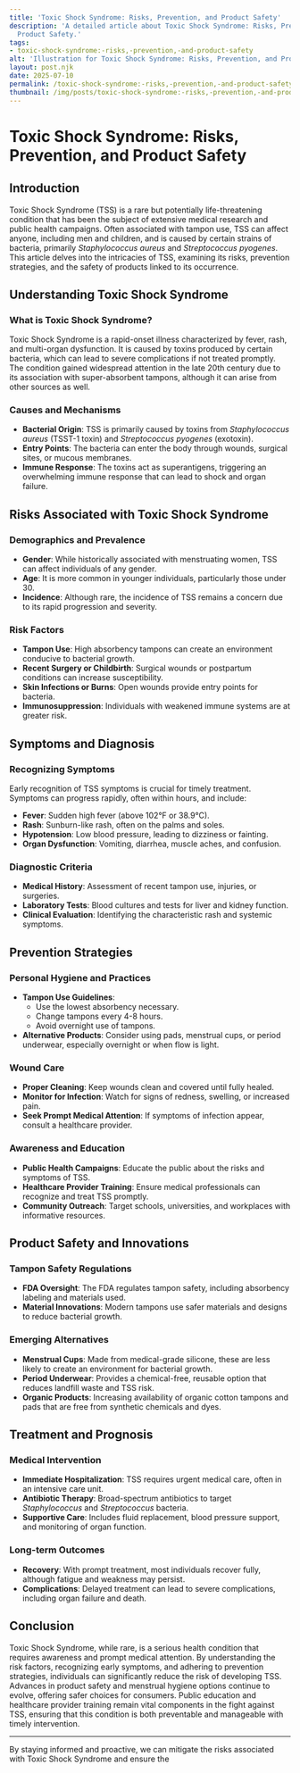 ```yaml
---
title: 'Toxic Shock Syndrome: Risks, Prevention, and Product Safety'
description: 'A detailed article about Toxic Shock Syndrome: Risks, Prevention, and
  Product Safety.'
tags:
- toxic-shock-syndrome:-risks,-prevention,-and-product-safety
alt: 'Illustration for Toxic Shock Syndrome: Risks, Prevention, and Product Safety'
layout: post.njk
date: 2025-07-10
permalink: /toxic-shock-syndrome:-risks,-prevention,-and-product-safety/
thumbnail: /img/posts/toxic-shock-syndrome:-risks,-prevention,-and-product-safety.webp
---
```


# Toxic Shock Syndrome: Risks, Prevention, and Product Safety

## Introduction

Toxic Shock Syndrome (TSS) is a rare but potentially life-threatening condition that has been the subject of extensive medical research and public health campaigns. Often associated with tampon use, TSS can affect anyone, including men and children, and is caused by certain strains of bacteria, primarily _Staphylococcus aureus_ and _Streptococcus pyogenes_. This article delves into the intricacies of TSS, examining its risks, prevention strategies, and the safety of products linked to its occurrence.

## Understanding Toxic Shock Syndrome

### What is Toxic Shock Syndrome?

Toxic Shock Syndrome is a rapid-onset illness characterized by fever, rash, and multi-organ dysfunction. It is caused by toxins produced by certain bacteria, which can lead to severe complications if not treated promptly. The condition gained widespread attention in the late 20th century due to its association with super-absorbent tampons, although it can arise from other sources as well.

### Causes and Mechanisms

- **Bacterial Origin**: TSS is primarily caused by toxins from _Staphylococcus aureus_ (TSST-1 toxin) and _Streptococcus pyogenes_ (exotoxin).
- **Entry Points**: The bacteria can enter the body through wounds, surgical sites, or mucous membranes.
- **Immune Response**: The toxins act as superantigens, triggering an overwhelming immune response that can lead to shock and organ failure.

## Risks Associated with Toxic Shock Syndrome

### Demographics and Prevalence

- **Gender**: While historically associated with menstruating women, TSS can affect individuals of any gender.
- **Age**: It is more common in younger individuals, particularly those under 30.
- **Incidence**: Although rare, the incidence of TSS remains a concern due to its rapid progression and severity.

### Risk Factors

- **Tampon Use**: High absorbency tampons can create an environment conducive to bacterial growth.
- **Recent Surgery or Childbirth**: Surgical wounds or postpartum conditions can increase susceptibility.
- **Skin Infections or Burns**: Open wounds provide entry points for bacteria.
- **Immunosuppression**: Individuals with weakened immune systems are at greater risk.

## Symptoms and Diagnosis

### Recognizing Symptoms

Early recognition of TSS symptoms is crucial for timely treatment. Symptoms can progress rapidly, often within hours, and include:

- **Fever**: Sudden high fever (above 102°F or 38.9°C).
- **Rash**: Sunburn-like rash, often on the palms and soles.
- **Hypotension**: Low blood pressure, leading to dizziness or fainting.
- **Organ Dysfunction**: Vomiting, diarrhea, muscle aches, and confusion.

### Diagnostic Criteria

- **Medical History**: Assessment of recent tampon use, injuries, or surgeries.
- **Laboratory Tests**: Blood cultures and tests for liver and kidney function.
- **Clinical Evaluation**: Identifying the characteristic rash and systemic symptoms.

## Prevention Strategies

### Personal Hygiene and Practices

- **Tampon Use Guidelines**: 
  - Use the lowest absorbency necessary.
  - Change tampons every 4-8 hours.
  - Avoid overnight use of tampons.
- **Alternative Products**: Consider using pads, menstrual cups, or period underwear, especially overnight or when flow is light.

### Wound Care

- **Proper Cleaning**: Keep wounds clean and covered until fully healed.
- **Monitor for Infection**: Watch for signs of redness, swelling, or increased pain.
- **Seek Prompt Medical Attention**: If symptoms of infection appear, consult a healthcare provider.

### Awareness and Education

- **Public Health Campaigns**: Educate the public about the risks and symptoms of TSS.
- **Healthcare Provider Training**: Ensure medical professionals can recognize and treat TSS promptly.
- **Community Outreach**: Target schools, universities, and workplaces with informative resources.

## Product Safety and Innovations

### Tampon Safety Regulations

- **FDA Oversight**: The FDA regulates tampon safety, including absorbency labeling and materials used.
- **Material Innovations**: Modern tampons use safer materials and designs to reduce bacterial growth.

### Emerging Alternatives

- **Menstrual Cups**: Made from medical-grade silicone, these are less likely to create an environment for bacterial growth.
- **Period Underwear**: Provides a chemical-free, reusable option that reduces landfill waste and TSS risk.
- **Organic Products**: Increasing availability of organic cotton tampons and pads that are free from synthetic chemicals and dyes.

## Treatment and Prognosis

### Medical Intervention

- **Immediate Hospitalization**: TSS requires urgent medical care, often in an intensive care unit.
- **Antibiotic Therapy**: Broad-spectrum antibiotics to target _Staphylococcus_ and _Streptococcus_ bacteria.
- **Supportive Care**: Includes fluid replacement, blood pressure support, and monitoring of organ function.

### Long-term Outcomes

- **Recovery**: With prompt treatment, most individuals recover fully, although fatigue and weakness may persist.
- **Complications**: Delayed treatment can lead to severe complications, including organ failure and death.

## Conclusion

Toxic Shock Syndrome, while rare, is a serious health condition that requires awareness and prompt medical attention. By understanding the risk factors, recognizing early symptoms, and adhering to prevention strategies, individuals can significantly reduce the risk of developing TSS. Advances in product safety and menstrual hygiene options continue to evolve, offering safer choices for consumers. Public education and healthcare provider training remain vital components in the fight against TSS, ensuring that this condition is both preventable and manageable with timely intervention.

---

By staying informed and proactive, we can mitigate the risks associated with Toxic Shock Syndrome and ensure the